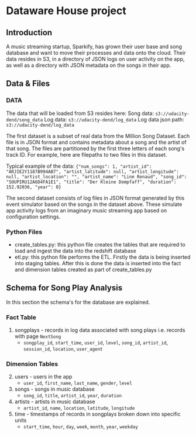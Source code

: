 # Dataware House project

## Introduction
A music streaming startup, Sparkify, has grown their user base and song database and want to move their processes and data onto the cloud. Their data resides in S3, in a directory of JSON logs on user activity on the app, as well as a directory with JSON metadata on the songs in their app.

## Data & Files 

### DATA
The data that will be loaded from S3 resides here:
Song data: `s3://udacity-dend/song_data`
Log data: `s3://udacity-dend/log_data`
Log data json path: `s3://udacity-dend/log_data`

The first dataset is a subset of real data from the Million Song Dataset. Each file is in JSON format and contains metadata about a song and the artist of that song. The files are partitioned by the first three letters of each song's track ID. For example, here are filepaths to two files in this dataset.

Typical example of the data:
```{"num_songs": 1, "artist_id": "ARJIE2Y1187B994AB7", "artist_latitude": null, "artist_longitude": null, "artist_location": "", "artist_name": "Line Renaud", "song_id": "SOUPIRU12A6D4FA1E1", "title": "Der Kleine Dompfaff", "duration": 152.92036, "year": 0}```

The second dataset consists of log files in JSON format generated by this event simulator based on the songs in the dataset above. These simulate app activity logs from an imaginary music streaming app based on configuration settings.

### Python Files
- create_tables.py: this python file creates the tables that are required to load and ingest the data into the redshift database
- etl.py: this python file performs the ETL. Firstly the data is being inserted into staging tables. After this is done the data is inserted into the fact and dimension tables created as part of create_tables.py

## Schema for Song Play Analysis
In this section the schema's for the database are explained. 

### Fact Table
1. songplays - records in log data associated with song plays i.e. records with page `NextSong`
   - `songplay_id`, `start_time`, `user_id`, `level`, `song_id`, `artist_id`, `session_id`, `location`, `user_agent`

### Dimension Tables
2. users - users in the app
   - `user_id`, `first_name`, `last_name`, `gender`, `level`
3. songs - songs in music database
   - `song_id`, `title`, `artist_id`, `year`, `duration`
4. artists - artists in music database
   - `artist_id`, `name`, `location`, `latitude`, `longitude`
5. time - timestamps of records in songplays broken down into specific units
   - `start_time`, `hour`, `day`, `week`, `month`, `year`, `weekday`
